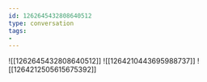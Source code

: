 ```yaml
---
id: 1262645432808640512
type: conversation
tags:
- 
---
```

![[1262645432808640512]]
![[1264210443695988737]]
![[1264212505615675392]]

